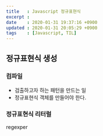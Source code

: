 ```yaml
---
title   : Javascript 정규표현식
excerpt : 
date    : 2020-01-31 19:37:16 +0900
updated : 2020-01-31 20:05:29 +0900
tags    : [Javascript, TIL]
---
```


## 정규표현식 생성 

### 컴파일

* 검출하고자 하는 패턴을 만드는 일 
* 정규표현식 객체를 만들어야 한다.
### 정규표현식 리터럴

regexper
